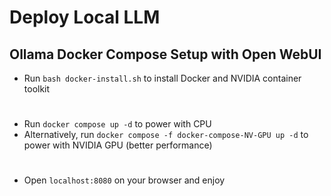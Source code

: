 # Deploy Local LLM 

## Ollama Docker Compose Setup with Open WebUI

 + Run `bash docker-install.sh` to install Docker and NVIDIA container toolkit
 # 
 + Run `docker compose up -d` to power with CPU
 + Alternatively, run `docker compose -f docker-compose-NV-GPU up -d` to power with NVIDIA GPU (better performance)
 #
 + Open `localhost:8080` on your browser and enjoy 

